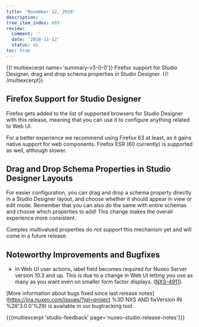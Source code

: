 ```yaml
---
title: 'November 12, 2018'
description: .
tree_item_index: 983
review:
  comment: ''
  date: '2018-11-12'
  status: ok
toc: true
---
```


{{! multiexcerpt name='summary-v3-0-0'}}
Firefox support for Studio Designer, drag and drop schema properties in Studio Designer.
{{! /multiexcerpt}}

## Firefox Support for Studio Designer
Firefox gets added to the list of supported browsers for Studio Designer with this release, meaning that you can use it to configure anything related to Web UI.

For a better experience we recommend using Firefox 63 at least, as it gains native support for web components. Firefox ESR (60 currently) is supported as well, although slower.

## Drag and Drop Schema Properties in Studio Designer Layouts
For easier configuration, you can drag and drop a schema property directly in a Studio Designer layout, and choose whether it should appear in view or edit mode. Remember that you can also do the same with entire schemas and choose which properties to add! This change makes the overall experience more consistent.

Complex multivalued properties do not support this mechanism yet and will come in a future release.

## Noteworthy Improvements and Bugfixes
- In Web UI user actions, label field becomes required for Nuxeo Server version 10.3 and up. This is due to a change in Web UI letting you use as many as you want even on smaller form factor displays. ([NXS-4911](https://jira.nuxeo.com/browse/NXS-4911)).

[More information about bugs fixed since last release notes](https://jira.nuxeo.com/issues/?jql=project %3D NXS AND fixVersion IN %28'3.0.0'%29) is available in our bugtracking tool.

{{{multiexcerpt 'studio-feedback' page='nuxeo-studio-release-notes'}}}
